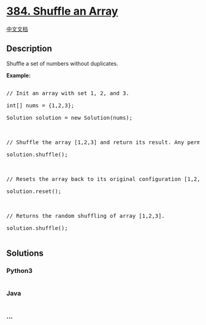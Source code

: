 # [384. Shuffle an Array](https://leetcode.com/problems/shuffle-an-array)

[中文文档](/solution/0300-0399/0384.Shuffle%20an%20Array/README.md)

## Description

<p>Shuffle a set of numbers without duplicates.

</p>

<p><b>Example:</b>

<pre>

// Init an array with set 1, 2, and 3.

int[] nums = {1,2,3};

Solution solution = new Solution(nums);



// Shuffle the array [1,2,3] and return its result. Any permutation of [1,2,3] must equally likely to be returned.

solution.shuffle();



// Resets the array back to its original configuration [1,2,3].

solution.reset();



// Returns the random shuffling of array [1,2,3].

solution.shuffle();

</pre>

</p>

## Solutions

<!-- tabs:start -->

### **Python3**

```python

```

### **Java**

```java

```

### **...**

```

```

<!-- tabs:end -->
